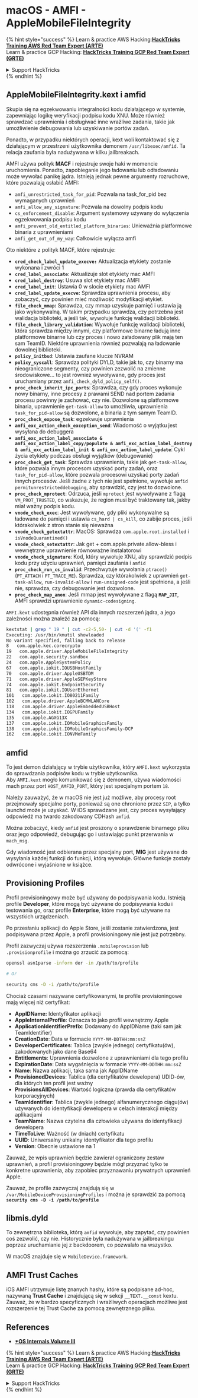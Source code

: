 # macOS - AMFI - AppleMobileFileIntegrity

{% hint style="success" %}
Learn & practice AWS Hacking:<img src="../../../.gitbook/assets/arte.png" alt="" data-size="line">[**HackTricks Training AWS Red Team Expert (ARTE)**](https://training.hacktricks.xyz/courses/arte)<img src="../../../.gitbook/assets/arte.png" alt="" data-size="line">\
Learn & practice GCP Hacking: <img src="../../../.gitbook/assets/grte.png" alt="" data-size="line">[**HackTricks Training GCP Red Team Expert (GRTE)**<img src="../../../.gitbook/assets/grte.png" alt="" data-size="line">](https://training.hacktricks.xyz/courses/grte)

<details>

<summary>Support HackTricks</summary>

* Check the [**subscription plans**](https://github.com/sponsors/carlospolop)!
* **Join the** 💬 [**Discord group**](https://discord.gg/hRep4RUj7f) or the [**telegram group**](https://t.me/peass) or **follow** us on **Twitter** 🐦 [**@hacktricks\_live**](https://twitter.com/hacktricks\_live)**.**
* **Share hacking tricks by submitting PRs to the** [**HackTricks**](https://github.com/carlospolop/hacktricks) and [**HackTricks Cloud**](https://github.com/carlospolop/hacktricks-cloud) github repos.

</details>
{% endhint %}



## AppleMobileFileIntegrity.kext i amfid

Skupia się na egzekwowaniu integralności kodu działającego w systemie, zapewniając logikę weryfikacji podpisu kodu XNU. Może również sprawdzać uprawnienia i obsługiwać inne wrażliwe zadania, takie jak umożliwienie debugowania lub uzyskiwanie portów zadań.

Ponadto, w przypadku niektórych operacji, kext woli kontaktować się z działającym w przestrzeni użytkownika demonem `/usr/libexec/amfid`. Ta relacja zaufania była nadużywana w kilku jailbreakach.

AMFI używa polityk **MACF** i rejestruje swoje haki w momencie uruchomienia. Ponadto, zapobieganie jego ładowaniu lub odładowaniu może wywołać panikę jądra. Istnieją jednak pewne argumenty rozruchowe, które pozwalają osłabić AMFI:

* `amfi_unrestricted_task_for_pid`: Pozwala na task\_for\_pid bez wymaganych uprawnień
* `amfi_allow_any_signature`: Pozwala na dowolny podpis kodu
* `cs_enforcement_disable`: Argument systemowy używany do wyłączenia egzekwowania podpisu kodu
* `amfi_prevent_old_entitled_platform_binaries`: Unieważnia platformowe binaria z uprawnieniami
* `amfi_get_out_of_my_way`: Całkowicie wyłącza amfi

Oto niektóre z polityk MACF, które rejestruje:

* **`cred_check_label_update_execve:`** Aktualizacja etykiety zostanie wykonana i zwróci 1
* **`cred_label_associate`**: Aktualizuje slot etykiety mac AMFI
* **`cred_label_destroy`**: Usuwa slot etykiety mac AMFI
* **`cred_label_init`**: Ustawia 0 w slocie etykiety mac AMFI
* **`cred_label_update_execve`:** Sprawdza uprawnienia procesu, aby zobaczyć, czy powinien mieć możliwość modyfikacji etykiet.
* **`file_check_mmap`:** Sprawdza, czy mmap uzyskuje pamięć i ustawia ją jako wykonywalną. W takim przypadku sprawdza, czy potrzebna jest walidacja biblioteki, a jeśli tak, wywołuje funkcję walidacji biblioteki.
* **`file_check_library_validation`**: Wywołuje funkcję walidacji biblioteki, która sprawdza między innymi, czy platformowe binarne ładują inne platformowe binarne lub czy proces i nowo załadowany plik mają ten sam TeamID. Niektóre uprawnienia również pozwalają na ładowanie dowolnej biblioteki.
* **`policy_initbsd`**: Ustawia zaufane klucze NVRAM
* **`policy_syscall`**: Sprawdza polityki DYLD, takie jak to, czy binarny ma nieograniczone segmenty, czy powinien zezwolić na zmienne środowiskowe... to jest również wywoływane, gdy proces jest uruchamiany przez `amfi_check_dyld_policy_self()`.
* **`proc_check_inherit_ipc_ports`**: Sprawdza, czy gdy proces wykonuje nowy binarny, inne procesy z prawami SEND nad portem zadania procesu powinny je zachować, czy nie. Dozwolone są platformowe binaria, uprawnienie `get-task-allow` to umożliwia, uprawnienia `task_for_pid-allow` są dozwolone, a binaria z tym samym TeamID.
* **`proc_check_expose_task`**: egzekwuje uprawnienia
* **`amfi_exc_action_check_exception_send`**: Wiadomość o wyjątku jest wysyłana do debuggera
* **`amfi_exc_action_label_associate & amfi_exc_action_label_copy/populate & amfi_exc_action_label_destroy & amfi_exc_action_label_init & amfi_exc_action_label_update`**: Cykl życia etykiety podczas obsługi wyjątków (debugowanie)
* **`proc_check_get_task`**: Sprawdza uprawnienia, takie jak `get-task-allow`, które pozwala innym procesom uzyskać porty zadań, oraz `task_for_pid-allow`, które pozwala procesowi uzyskać porty zadań innych procesów. Jeśli żadne z tych nie jest spełnione, wywołuje `amfid permitunrestricteddebugging`, aby sprawdzić, czy jest to dozwolone.
* **`proc_check_mprotect`**: Odrzuca, jeśli `mprotect` jest wywoływane z flagą `VM_PROT_TRUSTED`, co wskazuje, że region musi być traktowany tak, jakby miał ważny podpis kodu.
* **`vnode_check_exec`**: Jest wywoływane, gdy pliki wykonywalne są ładowane do pamięci i ustawia `cs_hard | cs_kill`, co zabije proces, jeśli którakolwiek z stron stanie się nieważna
* **`vnode_check_getextattr`**: MacOS: Sprawdza `com.apple.root.installed` i `isVnodeQuarantined()`
* **`vnode_check_setextattr`**: Jak get + com.apple.private.allow-bless i wewnętrzne uprawnienie równoważne instalatorowi
* &#x20;**`vnode_check_signature`**: Kod, który wywołuje XNU, aby sprawdzić podpis kodu przy użyciu uprawnień, pamięci zaufania i `amfid`
* &#x20;**`proc_check_run_cs_invalid`**: Przechwytuje wywołania `ptrace()` (`PT_ATTACH` i `PT_TRACE_ME`). Sprawdza, czy którakolwiek z uprawnień `get-task-allow`, `run-invalid-allow` i `run-unsigned-code` jest spełniona, a jeśli nie, sprawdza, czy debugowanie jest dozwolone.
* **`proc_check_map_anon`**: Jeśli mmap jest wywoływane z flagą **`MAP_JIT`**, AMFI sprawdzi uprawnienie `dynamic-codesigning`.

`AMFI.kext` udostępnia również API dla innych rozszerzeń jądra, a jego zależności można znaleźć za pomocą:
```bash
kextstat | grep " 19 " | cut -c2-5,50- | cut -d '(' -f1
Executing: /usr/bin/kmutil showloaded
No variant specified, falling back to release
8   com.apple.kec.corecrypto
19   com.apple.driver.AppleMobileFileIntegrity
22   com.apple.security.sandbox
24   com.apple.AppleSystemPolicy
67   com.apple.iokit.IOUSBHostFamily
70   com.apple.driver.AppleUSBTDM
71   com.apple.driver.AppleSEPKeyStore
74   com.apple.iokit.EndpointSecurity
81   com.apple.iokit.IOUserEthernet
101   com.apple.iokit.IO80211Family
102   com.apple.driver.AppleBCMWLANCore
118   com.apple.driver.AppleEmbeddedUSBHost
134   com.apple.iokit.IOGPUFamily
135   com.apple.AGXG13X
137   com.apple.iokit.IOMobileGraphicsFamily
138   com.apple.iokit.IOMobileGraphicsFamily-DCP
162   com.apple.iokit.IONVMeFamily
```
## amfid

To jest demon działający w trybie użytkownika, który `AMFI.kext` wykorzysta do sprawdzania podpisów kodu w trybie użytkownika.\
Aby `AMFI.kext` mogło komunikować się z demonem, używa wiadomości mach przez port `HOST_AMFID_PORT`, który jest specjalnym portem `18`.

Należy zauważyć, że w macOS nie jest już możliwe, aby procesy root przejmowały specjalne porty, ponieważ są one chronione przez `SIP`, a tylko launchd może je uzyskać. W iOS sprawdzane jest, czy proces wysyłający odpowiedź ma twardo zakodowany CDHash `amfid`.

Można zobaczyć, kiedy `amfid` jest proszony o sprawdzenie binarnego pliku oraz jego odpowiedź, debugując go i ustawiając punkt przerwania w `mach_msg`.

Gdy wiadomość jest odbierana przez specjalny port, **MIG** jest używane do wysyłania każdej funkcji do funkcji, którą wywołuje. Główne funkcje zostały odwrócone i wyjaśnione w książce.

## Provisioning Profiles

Profil provisioningowy może być używany do podpisywania kodu. Istnieją profile **Developer**, które mogą być używane do podpisywania kodu i testowania go, oraz profile **Enterprise**, które mogą być używane na wszystkich urządzeniach.

Po przesłaniu aplikacji do Apple Store, jeśli zostanie zatwierdzona, jest podpisywana przez Apple, a profil provisioningowy nie jest już potrzebny.

Profil zazwyczaj używa rozszerzenia `.mobileprovision` lub `.provisionprofile` i można go zrzucić za pomocą:
```bash
openssl asn1parse -inform der -in /path/to/profile

# Or

security cms -D -i /path/to/profile
```
Chociaż czasami nazywane certyfikowanymi, te profile provisioningowe mają więcej niż certyfikat:

* **AppIDName:** Identyfikator aplikacji
* **AppleInternalProfile**: Oznacza to jako profil wewnętrzny Apple
* **ApplicationIdentifierPrefix**: Dodawany do AppIDName (taki sam jak TeamIdentifier)
* **CreationDate**: Data w formacie `YYYY-MM-DDTHH:mm:ssZ`
* **DeveloperCertificates**: Tablica (zwykle jednego) certyfikatu(ów), zakodowanych jako dane Base64
* **Entitlements**: Uprawnienia dozwolone z uprawnieniami dla tego profilu
* **ExpirationDate**: Data wygaśnięcia w formacie `YYYY-MM-DDTHH:mm:ssZ`
* **Name**: Nazwa aplikacji, taka sama jak AppIDName
* **ProvisionedDevices**: Tablica (dla certyfikatów dewelopera) UDID-ów, dla których ten profil jest ważny
* **ProvisionsAllDevices**: Wartość logiczna (prawda dla certyfikatów korporacyjnych)
* **TeamIdentifier**: Tablica (zwykle jednego) alfanumerycznego ciągu(ów) używanych do identyfikacji dewelopera w celach interakcji między aplikacjami
* **TeamName**: Nazwa czytelna dla człowieka używana do identyfikacji dewelopera
* **TimeToLive**: Ważność (w dniach) certyfikatu
* **UUID**: Uniwersalny unikalny identyfikator dla tego profilu
* **Version**: Obecnie ustawione na 1

Zauważ, że wpis uprawnień będzie zawierał ograniczony zestaw uprawnień, a profil provisioningowy będzie mógł przyznać tylko te konkretne uprawnienia, aby zapobiec przyznawaniu prywatnych uprawnień Apple.

Zauważ, że profile zazwyczaj znajdują się w `/var/MobileDeviceProvisioningProfiles` i można je sprawdzić za pomocą **`security cms -D -i /path/to/profile`**

## **libmis.dyld**

To zewnętrzna biblioteka, którą `amfid` wywołuje, aby zapytać, czy powinien coś zezwolić, czy nie. Historycznie była nadużywana w jailbreakingu poprzez uruchamianie jej z backdoorem, co pozwalało na wszystko.

W macOS znajduje się w `MobileDevice.framework`.

## AMFI Trust Caches

iOS AMFI utrzymuje listę znanych hashy, które są podpisane ad-hoc, nazywaną **Trust Cache** i znajdującą się w sekcji `__TEXT.__const` kextu. Zauważ, że w bardzo specyficznych i wrażliwych operacjach możliwe jest rozszerzenie tej Trust Cache za pomocą zewnętrznego pliku.

## References

* [**\*OS Internals Volume III**](https://newosxbook.com/home.html)

{% hint style="success" %}
Learn & practice AWS Hacking:<img src="../../../.gitbook/assets/arte.png" alt="" data-size="line">[**HackTricks Training AWS Red Team Expert (ARTE)**](https://training.hacktricks.xyz/courses/arte)<img src="../../../.gitbook/assets/arte.png" alt="" data-size="line">\
Learn & practice GCP Hacking: <img src="../../../.gitbook/assets/grte.png" alt="" data-size="line">[**HackTricks Training GCP Red Team Expert (GRTE)**<img src="../../../.gitbook/assets/grte.png" alt="" data-size="line">](https://training.hacktricks.xyz/courses/grte)

<details>

<summary>Support HackTricks</summary>

* Check the [**subscription plans**](https://github.com/sponsors/carlospolop)!
* **Join the** 💬 [**Discord group**](https://discord.gg/hRep4RUj7f) or the [**telegram group**](https://t.me/peass) or **follow** us on **Twitter** 🐦 [**@hacktricks\_live**](https://twitter.com/hacktricks\_live)**.**
* **Share hacking tricks by submitting PRs to the** [**HackTricks**](https://github.com/carlospolop/hacktricks) and [**HackTricks Cloud**](https://github.com/carlospolop/hacktricks-cloud) github repos.

</details>
{% endhint %}
